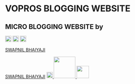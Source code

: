 
# VOPROS BLOGGING WEBSITE
## MICRO BLOGGING WEBSITE by 

<img src="https://img.shields.io/hexpm/l/plug?color=green&label=Licence&logo=code%20approved&logoColor=blue&style=plastic"  height="20" /> <img src="https://img.shields.io/github/pipenv/locked/python-version/metabolize/rq-dashboard-on-heroku?style=for-the-badge"  height="20" /> <img src="https://img.shields.io/pypi/djversions/djangorestframework?style=plastic"  height="20" />





<a href="https://github.com/swapnil-dot" target="_blank" >SWAPNIL BHAIYAJI</a>

<a href="https://github.com/swapnil-dot" target="_blank" >SWAPNIL BHAIYAJI</a>
 <a href="https://sonarcloud.io/summary/new_code?id=swapnil9825_vopros.github.io" target="_blank" >
    <img src="https://sonarcloud.io/api/project_badges/measure?project=swapnil9825_vopros.github.io&metric=alert_status"  height="20" />
 </a> 
 <a href="https://sonarcloud.io/summary/new_code?id=swapnil9825_vopros.github.io" target="_blank" >
    <img src="https://sonarcloud.io/api/project_badges/quality_gate?project=swapnil9825_vopros.github.io"  height="70" />
 </a> 
  <a href="https://sonarcloud.io/summary/new_code?id=swapnil9825_vopros.github.io" target="_blank" >
    <img src="https://sonarcloud.io/images/project_badges/sonarcloud-white.svg"  height="40" />
 </a> 
 
